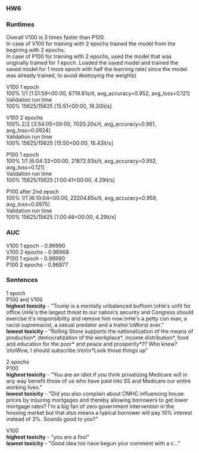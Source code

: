 ### HW6

### Runtimes

Overall V100 is 3 times faster than P100.\
In case of V100 for training with 2 epochs trained the model from the begining with 2 epochs.\
In case of P100 for training with 2 epochs, used the model that was originally trained for 1 epoch. Loaded the saved model and trained the saved model for 1 more epoch with half the learning rate( since the model was already trained, to avoid destroying the weights)


V100 1 epoch \
100% 1/1 [1:51:59<00:00, 6719.81s/it, avg_accuracy=0.952, avg_loss=0.121] \
Validation run time \
100% 15625/15625 [15:51<00:00, 16.30it/s]

V100 2 epochs \
100% 2/2 [3:54:05<00:00, 7020.20s/it, avg_accuracy=0.961, avg_loss=0.0924] \
Validation run time \
100% 15625/15625 [15:50<00:00, 16.43it/s]

P100 1 epoch \
100% 1/1 [6:04:32<00:00, 21872.93s/it, avg_accuracy=0.952, avg_loss=0.121] \
Validation run time \
100% 15625/15625 [1:00:41<00:00, 4.29it/s]

P100 after 2nd epoch \
100% 1/1 [6:10:04<00:00, 22204.65s/it, avg_accuracy=0.959, avg_loss=0.0975] \
Validation run time \
100% 15625/15625 [1:00:46<00:00, 4.29it/s]



### AUC
V100 1 epoch - 0.96990 \
V100 2 epochs - 0.96968 \
P100 1 epoch - 0.96990 \
P100 2 epochs - 0.96977

### Sentences

1 epoch \
P100 and V100 \
**highest toxicity** - "Trump is a mentally unbalanced buffoon.\nHe's unfit for office.\nHe's the largest threat to our nation's security and Congress should exercise it's responsibility and remove him now.\nHe's a petty con man, a racist supremacist, a sexual predator and a traitor.\nWorst ever." \
**lowest toxicity** - "Rolling Stone supports the nationalization of the means of production*, democratization of the workplace*, income distribution*, food and education for the poor* and peace and prosperity*??  Who knew?\n\nWow, I should subscribe.\n\n\n*Look those things up"

2 epochs \
P100 \
**highest toxicity** - "You are an idiot if you think privatizing Medicare will in any way benefit those of us who have paid into SS and Medicare our entire working lives."\
**lowest toxicity** - "Did you also complain about CMHC influencing house prices by insuring mortgages and thereby allowing borrowers to get lower mortgage rates?  I'm a big fan of zero government intervention in the housing market but that also means a typical borrower will pay 10% interest instead of 3%.  Sounds good to you?"

V100 \
**highest toxicity** - "you are a fool" \
**lowest toxicity** - "Good idea too have begun your comment with a c..."




